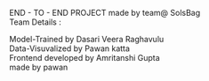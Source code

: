 END - TO - END PROJECT made by team@ SolsBag                                                
Team Details :                                          

Model-Trained by Dasari Veera Raghavulu                                                                     
Data-Visuvalized by Pawan katta                                                                    
Frontend developed by Amritanshi Gupta                                       
made by pawan
